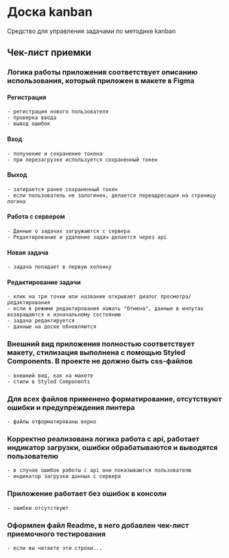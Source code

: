 # Доска kanban

Средство для управления задачами по методике kanban

## Чек-лист приемки

### Логика работы приложения соответствует описанию использования, который приложен в макете в Figma

#### Регистрация

    - регистрация нового пользователя
    - проверка ввода
    - вывод ошибок

#### Вход

    - получение и сохранение токена
    - при перезагрузке используется сохраненный токен

#### Выход

    - затирается ранее сохраненный токен
    - если пользователь не залогинен, делается переадресация на страницу логина

#### Работа с сервером

    - Данные о задачах загружаются с сервера
    - Редактирование и удаление задач делается через api

#### Новая задача

    - задача попадает в первую колонку
  
#### Редактирование задачи

    - клик на три точки или название открывает диалог просмотра/редактирования
    - если в режиме редактирования нажать "Отмена", данные в инпутах возвращаются к изначальному состоянию
    - задача редактируется
    - данные на доске обновляются
  
### Внешний вид приложения полностью соответствует макету, стилизация выполнена с помощью Styled Components. В проекте не должно быть css-файлов

    - внешний вид, как на макете
    - стили в Styled Components
  
### Для всех файлов применено форматирование, отсутствуют ошибки и предупреждения линтера

    - файлы отформатированы верно
  
### Корректно реализована логика работа с api, работает индикатор загрузки, ошибки обрабатываются и выводятся пользователю

    - в случае ошибок работы с api они показываются пользователю
    - индикатор загрузки данных с сервера

### Приложение работает без ошибок в консоли

    - ошибки отсутствуют

### Оформлен файл Readme, в него добавлен чек-лист приемочного тестирования

    - если вы читаете эти строки...
